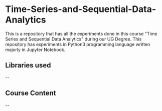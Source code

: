 # Time-Series-and-Sequential-Data-Analytics
This is a repository that has all the experiments done in this course "Time Series and Sequential Data Analytics" during our UG Degree. This repository has experiments in Python3 programming language written majorly in Jupyter Notebook.

## Libraries used
 --

## Course Content
 --
